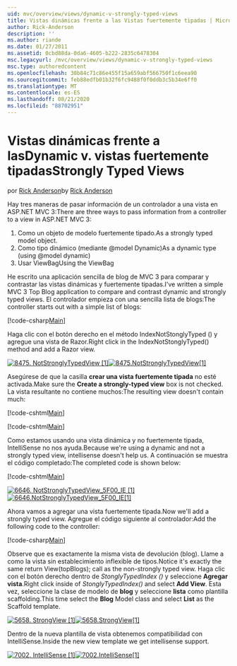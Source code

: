 ```yaml
---
uid: mvc/overview/views/dynamic-v-strongly-typed-views
title: Vistas dinámicas frente a las Vistas fuertemente tipadas | Microsoft Docs
author: Rick-Anderson
description: ''
ms.author: riande
ms.date: 01/27/2011
ms.assetid: 0cbd88da-0da6-4605-b222-2835c6478304
msc.legacyurl: /mvc/overview/views/dynamic-v-strongly-typed-views
msc.type: authoredcontent
ms.openlocfilehash: 30b84c71c86e455f15a659abf566750f1c6eea90
ms.sourcegitcommit: feb88edfb01b32f6fc9488f0f0ddb3c5b34e6ff0
ms.translationtype: MT
ms.contentlocale: es-ES
ms.lasthandoff: 08/21/2020
ms.locfileid: "88702951"
---
```

# <a name="dynamic-v-strongly-typed-views"></a><span data-ttu-id="d2fce-103">Vistas dinámicas frente a las</span><span class="sxs-lookup"><span data-stu-id="d2fce-103">Dynamic v.</span></span> <span data-ttu-id="d2fce-104">vistas fuertemente tipadas</span><span class="sxs-lookup"><span data-stu-id="d2fce-104">Strongly Typed Views</span></span>

<span data-ttu-id="d2fce-105">por [Rick Anderson](https://twitter.com/RickAndMSFT)</span><span class="sxs-lookup"><span data-stu-id="d2fce-105">by [Rick Anderson](https://twitter.com/RickAndMSFT)</span></span>

<span data-ttu-id="d2fce-106">Hay tres maneras de pasar información de un controlador a una vista en ASP.NET MVC 3:</span><span class="sxs-lookup"><span data-stu-id="d2fce-106">There are three ways to pass information from a controller to a view in ASP.NET MVC 3:</span></span>

1. <span data-ttu-id="d2fce-107">Como un objeto de modelo fuertemente tipado.</span><span class="sxs-lookup"><span data-stu-id="d2fce-107">As a strongly typed model object.</span></span>
2. <span data-ttu-id="d2fce-108">Como tipo dinámico (mediante @model Dynamic)</span><span class="sxs-lookup"><span data-stu-id="d2fce-108">As a dynamic type (using @model dynamic)</span></span>
3. <span data-ttu-id="d2fce-109">Usar ViewBag</span><span class="sxs-lookup"><span data-stu-id="d2fce-109">Using the ViewBag</span></span>

<span data-ttu-id="d2fce-110">He escrito una aplicación sencilla de blog de MVC 3 para comparar y contrastar las vistas dinámicas y fuertemente tipadas.</span><span class="sxs-lookup"><span data-stu-id="d2fce-110">I've written a simple MVC 3 Top Blog application to compare and contrast dynamic and strongly typed views.</span></span> <span data-ttu-id="d2fce-111">El controlador empieza con una sencilla lista de blogs:</span><span class="sxs-lookup"><span data-stu-id="d2fce-111">The controller starts out with a simple list of blogs:</span></span>

[!code-csharp[Main](dynamic-v-strongly-typed-views/samples/sample1.cs)]

<span data-ttu-id="d2fce-112">Haga clic con el botón derecho en el método IndexNotStonglyTyped () y agregue una vista de Razor.</span><span class="sxs-lookup"><span data-stu-id="d2fce-112">Right click in the IndexNotStonglyTyped() method and add a Razor view.</span></span>

<span data-ttu-id="d2fce-113">[![8475. NotStronglyTypedView [1]](dynamic-v-strongly-typed-views/_static/image2.png)](dynamic-v-strongly-typed-views/_static/image1.png)</span><span class="sxs-lookup"><span data-stu-id="d2fce-113">[![8475.NotStronglyTypedView[1]](dynamic-v-strongly-typed-views/_static/image2.png)](dynamic-v-strongly-typed-views/_static/image1.png)</span></span>

<span data-ttu-id="d2fce-114">Asegúrese de que la casilla **crear una vista fuertemente tipada** no esté activada.</span><span class="sxs-lookup"><span data-stu-id="d2fce-114">Make sure the **Create a strongly-typed view** box is not checked.</span></span> <span data-ttu-id="d2fce-115">La vista resultante no contiene muchos:</span><span class="sxs-lookup"><span data-stu-id="d2fce-115">The resulting view doesn't contain much:</span></span>

[!code-cshtml[Main](dynamic-v-strongly-typed-views/samples/sample2.cshtml)]

[!code-cshtml[Main](dynamic-v-strongly-typed-views/samples/sample3.cshtml)]

<span data-ttu-id="d2fce-116">Como estamos usando una vista dinámica y no fuertemente tipada, IntelliSense no nos ayuda.</span><span class="sxs-lookup"><span data-stu-id="d2fce-116">Because we're using a dynamic and not a strongly typed view, intellisense doesn't help us.</span></span> <span data-ttu-id="d2fce-117">A continuación se muestra el código completado:</span><span class="sxs-lookup"><span data-stu-id="d2fce-117">The completed code is shown below:</span></span>

[!code-cshtml[Main](dynamic-v-strongly-typed-views/samples/sample4.cshtml)]

<span data-ttu-id="d2fce-118">[![6646. NotStronglyTypedView_5F00_IE [1]](dynamic-v-strongly-typed-views/_static/image4.png)](dynamic-v-strongly-typed-views/_static/image3.png)</span><span class="sxs-lookup"><span data-stu-id="d2fce-118">[![6646.NotStronglyTypedView_5F00_IE[1]](dynamic-v-strongly-typed-views/_static/image4.png)](dynamic-v-strongly-typed-views/_static/image3.png)</span></span>

<span data-ttu-id="d2fce-119">Ahora vamos a agregar una vista fuertemente tipada.</span><span class="sxs-lookup"><span data-stu-id="d2fce-119">Now we'll add a strongly typed view.</span></span> <span data-ttu-id="d2fce-120">Agregue el código siguiente al controlador:</span><span class="sxs-lookup"><span data-stu-id="d2fce-120">Add the following code to the controller:</span></span>

[!code-csharp[Main](dynamic-v-strongly-typed-views/samples/sample5.cs)]

<span data-ttu-id="d2fce-121">Observe que es exactamente la misma vista de devolución (blog). Llame a como la vista sin establecimiento inflexible de tipos.</span><span class="sxs-lookup"><span data-stu-id="d2fce-121">Notice it's exactly the same return View(topBlogs); call as the non-strongly typed view.</span></span> <span data-ttu-id="d2fce-122">Haga clic con el botón derecho dentro de *StonglyTypedIndex ()* y seleccione **Agregar vista**.</span><span class="sxs-lookup"><span data-stu-id="d2fce-122">Right click inside of *StonglyTypedIndex()* and select **Add View**.</span></span> <span data-ttu-id="d2fce-123">Esta vez, seleccione la clase de modelo de **blog** y seleccione **lista** como plantilla scaffolding.</span><span class="sxs-lookup"><span data-stu-id="d2fce-123">This time select the **Blog** Model class and select **List** as the Scaffold template.</span></span>

<span data-ttu-id="d2fce-124">[![5658. StrongView [1]](dynamic-v-strongly-typed-views/_static/image6.png)](dynamic-v-strongly-typed-views/_static/image5.png)</span><span class="sxs-lookup"><span data-stu-id="d2fce-124">[![5658.StrongView[1]](dynamic-v-strongly-typed-views/_static/image6.png)](dynamic-v-strongly-typed-views/_static/image5.png)</span></span>

<span data-ttu-id="d2fce-125">Dentro de la nueva plantilla de vista obtenemos compatibilidad con IntelliSense.</span><span class="sxs-lookup"><span data-stu-id="d2fce-125">Inside the new view template we get intellisense support.</span></span>

<span data-ttu-id="d2fce-126">[![7002. IntelliSense [1]](dynamic-v-strongly-typed-views/_static/image8.png)](dynamic-v-strongly-typed-views/_static/image7.png)</span><span class="sxs-lookup"><span data-stu-id="d2fce-126">[![7002.IntelliSense[1]](dynamic-v-strongly-typed-views/_static/image8.png)](dynamic-v-strongly-typed-views/_static/image7.png)</span></span>
